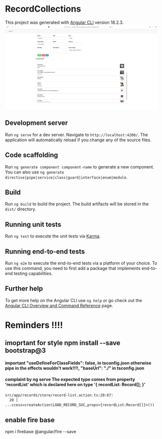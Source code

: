# RecordCollections

This project was generated with [Angular CLI](https://github.com/angular/angular-cli) version 18.2.3.
![img_1.png](img_1.png)

## Development server

Run `ng serve` for a dev server. Navigate to `http://localhost:4200/`. The application will automatically reload if you change any of the source files.

## Code scaffolding

Run `ng generate component component-name` to generate a new component. You can also use `ng generate directive|pipe|service|class|guard|interface|enum|module`.

## Build

Run `ng build` to build the project. The build artifacts will be stored in the `dist/` directory.

## Running unit tests

Run `ng test` to execute the unit tests via [Karma](https://karma-runner.github.io).

## Running end-to-end tests

Run `ng e2e` to execute the end-to-end tests via a platform of your choice. To use this command, you need to first add a package that implements end-to-end testing capabilities.

## Further help

To get more help on the Angular CLI use `ng help` or go check out the [Angular CLI Overview and Command Reference](https://angular.dev/tools/cli) page.

# Reminders !!!!
## imoprtant for style npm install --save bootstrap@3

#### important "useDefineForClassFields": false,  in tsconfig.json otherwise pipe in the effects wouldn't work!!!!,   "baseUrl": "./" in tsconfig.json

#### complaint by ng serve The expected type comes from property 'recordList' which is declared here on type '{ recordList: Record[]; }'

    src/app/records/store/record-list.action.ts:20:67:
      20 │ ...ccess=createAction(LOAD_RECORD_SUC,props<{recordList:Record[]}>())

## enable fire base
npm i firebase @angular/fire --save
